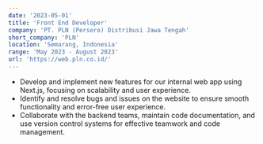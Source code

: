 ```yaml
---
date: '2023-05-01'
title: 'Front End Developer'
company: 'PT. PLN (Persero) Distribusi Jawa Tengah'
short_company: 'PLN'
location: 'Semarang, Indonesia'
range: 'May 2023 - August 2023'
url: 'https://web.pln.co.id/'
---
```


- Develop and implement new features for our internal web app using Next.js, focusing on scalability and user experience.
- Identify and resolve bugs and issues on the website to ensure smooth functionality and error-free user experience.
- Collaborate with the backend teams, maintain code documentation, and use version control systems for effective teamwork and code management.
